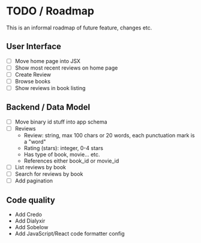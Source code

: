 # TODO / Roadmap

This is an informal roadmap of future feature, changes etc.

## User Interface
  - [ ] Move home page into JSX
  - [ ] Show most recent reviews on home page
  - [ ] Create Review
  - [ ] Browse books
  - [ ] Show reviews in book listing

## Backend / Data Model
  - [ ] Move binary id stuff into app schema
  - [ ] Reviews
    - Review: string, max 100 chars or 20 words, each punctuation mark is a "word"
    - Rating (stars): integer, 0-4 stars
    - Has type of book, movie... etc.
    - References either book_id or movie_id
  - [ ] List reviews by book
  - [ ] Search for reviews by book
  - [ ] Add pagination

## Code quality
  - Add Credo
  - Add Dialyxir
  - Add Sobelow
  - Add JavaScript/React code formatter config
